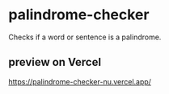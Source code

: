 # palindrome-checker

Checks if a word or sentence is a palindrome.

## preview on Vercel
https://palindrome-checker-nu.vercel.app/